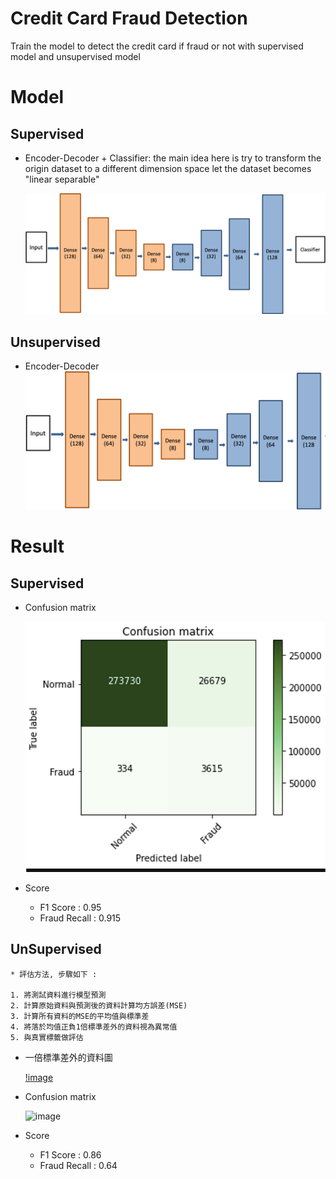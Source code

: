 
# Credit Card Fraud Detection
  Train the model to detect the credit card if fraud or not with supervised model and unsupervised model

   
# Model
  ## Supervised 
  * Encoder-Decoder  + Classifier:
    the main idea here is try to transform the origin dataset to a different dimension space let the dataset becomes "linear separable"

    ![image](https://github.com/ChingHuanChiu/Credit-Card-Fraud-Detection/blob/master/img/model.png)
  
  ## Unsupervised
  * Encoder-Decoder
    ![image](https://github.com/ChingHuanChiu/Credit-Card-Fraud-Detection/blob/master/img/unsupervised_model.png)
  
# Result
  ## Supervised
  * Confusion matrix

    ![image](https://github.com/ChingHuanChiu/Credit-Card-Fraud-Detection/blob/master/img/supervised_cnf_matrix.png)

  * Score

    * F1 Score : 0.95
    * Fraud Recall : 0.915
  
  ## UnSupervised
    * 評估方法, 步驟如下 : 

    1. 將測試資料進行模型預測
    2. 計算原始資料與預測後的資料計算均方誤差(MSE)
    3. 計算所有資料的MSE的平均值與標準差
    4. 將落於均值正負1倍標準差外的資料視為異常值
    5. 與真實標籤做評估
  
  * 一倍標準差外的資料圖

    [!image](https://github.com/ChingHuanChiu/Credit-Card-Fraud-Detection/blob/master/img/unsupervised_1std.png)

  * Confusion matrix

    ![image](https://github.com/ChingHuanChiu/Credit-Card-Fraud-Detection/blob/master/img/supervise_cnf_matrix.png)

  * Score

    * F1 Score : 0.86
    * Fraud Recall : 0.64
 

    